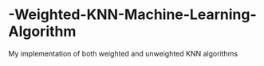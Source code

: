 # -Weighted-KNN-Machine-Learning-Algorithm
My implementation of both weighted and unweighted KNN algorithms
